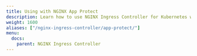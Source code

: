 ```yaml
---
title: Using with NGINX App Protect
description: Learn how to use NGINX Ingress Controller for Kubernetes with NGINX App Protect.
weight: 1600
aliases: ["/nginx-ingress-controller/app-protect/"]
menu:
  docs:
    parent: NGINX Ingress Controller
---
```

